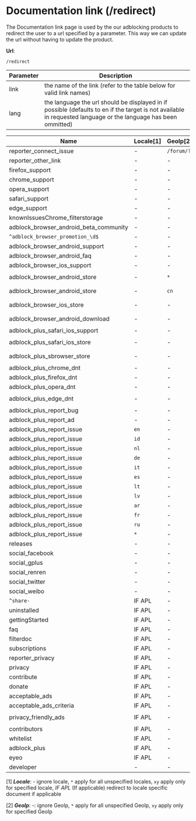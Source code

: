 Documentation link (/redirect)
========================

The Documentation link page is used by the our adblocking products to redirect the user to a url specified by a parameter. This way we can update the url without having to update the product.

**Url**:

```
/redirect
```

|Parameter|Description|
|---------|-----------|
|link|the name of the link (refer to the table below for valid link names)|
|lang|the language the url should be displayed in if possible (defaults to en if the target is not available in requested language or the language has been ommitted)|



|Name|Locale[1]|GeoIp[2]|target url|
|----|------|-----|----------|
|reporter_connect_issue|-|`/forum/?`|
|reporter_other_link|-|-|`/forum/?`|
|firefox_support|-|-|`/forum/viewforum.php?f=1?`|
|chrome_support|-|-|`/forum/viewforum.php?f=10?`|
|opera_support|-|-|`/forum/viewforum.php?f=14?`|
|safari_support|-|-|`/forum/viewforum.php?f=18?`|
|edge_support|-|-|`/forum/viewforum.php?f=27?`|
|knownIssuesChrome_filterstorage|-|-|`/forum/viewtopic.php?t=23597?`|
|adblock_browser_android_beta_community|-|-|`https://plus.google.com/communities/104936844759781288661?`|
|`^adblock_browser_promotion_\d$`|-|-|`https://adblockplus.org/adblock-browser`|
|adblock_browser_android_support|-|-|`/forum/viewforum.php?f=24?`|
|adblock_browser_android_faq|-|-|`/forum/viewforum.php?f=24?`|
|adblock_browser_ios_support|-|-|`/forum/viewforum.php?f=25?`|
|adblock_browser_android_store|-|`*`|`https://play.google.com/store/apps/details?id=org.adblockplus.browser`|
|adblock_browser_android_store|-|`cn`|`https://downloads.adblockplus.org/adblockbrowser-1.1.0-arm.apk`|
|adblock_browser_ios_store|-|-|`https://geo.itunes.apple.com/us/app/adblock-browser-best-ad-blocker/id1015653330?mt=8?`|
|adblock_browser_android_download|-|-|`https://downloads.adblockplus.org/adblockbrowser-1.1.0-arm.apk`|
|adblock_plus_safari_ios_support|-|-|`/forum/viewforum.php?f=26?`|
|adblock_plus_safari_ios_store|-|-|`https://itunes.apple.com/app/adblock-plus-abp/id1028871868?`|
|adblock_plus_sbrowser_store|-|-|`https://play.google.com/store/apps/details?id=org.adblockplus.adblockplussbrowser?`|
|adblock_plus_chrome_dnt|-|-|`https://support.google.com/chrome/answer/2790761`|
|adblock_plus_firefox_dnt|-|-|`https://www.mozilla.org/en-US/firefox/dnt/`|
|adblock_plus_opera_dnt|-|-|`http://help.opera.com/Windows/12.10/en/notrack.html`|
|adblock_plus_edge_dnt|-|-|`https://privacy.microsoft.com/en-us/windows-10-microsoft-edge-and-privacy`|
|adblock_plus_report_bug|-|-|`https://adblockplus.org/bugs#reporting`|
|adblock_plus_report_ad|-|-|`https://forums.lanik.us/viewforum.php?f=62`|
|adblock_plus_report_issue|`en`|-|`https://forums.lanik.us/viewforum.php?f=64`|
|adblock_plus_report_issue|`id`|-|`https://forums.lanik.us/viewforum.php?f=94`|
|adblock_plus_report_issue|`nl`|-|`https://forums.lanik.us/viewforum.php?f=100`|
|adblock_plus_report_issue|`de`|-|`https://forums.lanik.us/viewforum.php?f=90`|
|adblock_plus_report_issue|`it`|-|`https://forums.lanik.us/viewforum.php?f=96`|
|adblock_plus_report_issue|`es`|-|`https://forums.lanik.us/viewforum.php?f=103`|
|adblock_plus_report_issue|`lt`|-|`https://forums.lanik.us/viewtopic.php?f=101`|
|adblock_plus_report_issue|`lv`|-|`https://forums.lanik.us/viewforum.php?f=99`|
|adblock_plus_report_issue|`ar`|-|`https://forums.lanik.us/viewforum.php?f=98`|
|adblock_plus_report_issue|`fr`|-|`https://forums.lanik.us/viewforum.php?f=91`|
|adblock_plus_report_issue|`ru`|-|`https://forums.lanik.us/viewforum.php?f=102`|
|adblock_plus_report_issue|`*`|-|`https://forums.lanik.us/viewforum.php?f=64`|
|releases|-|-|`/releases?`|
|social_facebook|-|-|`https://www.facebook.com/adblockplus?`|
|social_gplus|-|-|`https://www.google.com/+AdblockPlus?`|
|social_renren|-|-|`http://www.renren.com/601651969?`|
|social_twitter|-|-|`https://twitter.com/adblockplus?`|
|social_weibo|-|-|`http://e.weibo.com/adblockplus/?`|
|`^share-`|IF APL|-|`https://share.adblockplus.org/$lang/?`|
|uninstalled|IF APL|-|`https://adblockplus.org/uninstalled?link=uninstalled`|
|gettingStarted|IF APL|-|`https://adblockplus.org/getting_started`|
|faq|IF APL|-|`https://adblockplus.org/faq`|
|filterdoc|IF APL|-|`https://adblockplus.org/filters`|
|subscriptions|IF APL|-|`https://adblockplus.org/subscriptions`|
|reporter_privacy|IF APL|-|`https://adblockplus.org/privacy#abp_issue_reporter`|
|privacy|IF APL|-|`https://adblockplus.org/privacy`|
|contribute|IF APL|-|`https://adblockplus.org/contribute`|
|donate|IF APL|-|`https://adblockplus.org/donate`|
|acceptable_ads|IF APL|-|`https://adblockplus.org/acceptable-ads`|
|acceptable_ads_criteria|IF APL|-|`https://adblockplus.org/acceptable-ads#criteria`|
|privacy_friendly_ads|IF APL|-|`https://adblockplus.org/acceptable-ads#privacy-friendly-acceptable-ads`|
|contributors|IF APL|-|`https://adblockplus.org/contributors`|
|whitelist|IF APL|-|`https://adblockplus.org/faq_basics#disable`|
|adblock_plus|IF APL|-|`https://adblockplus.org`|
|eyeo|IF APL|-|`https://eyeo.com`|
|developer|-|-|`https://adblockplus.org/forum/viewforum.php?f=4`|

[1] ***Locale***: *-* ignore locale, `*` apply for all unspecified locales, `xy` apply only for specified locale, *IF APL* (If applicable) redirect to locale specific document if applicable

[2] ***GeoIp***: *-*: ignore GeoIp, `*` apply for all unspecified GeoIp, `xy` apply only for specified GeoIp
